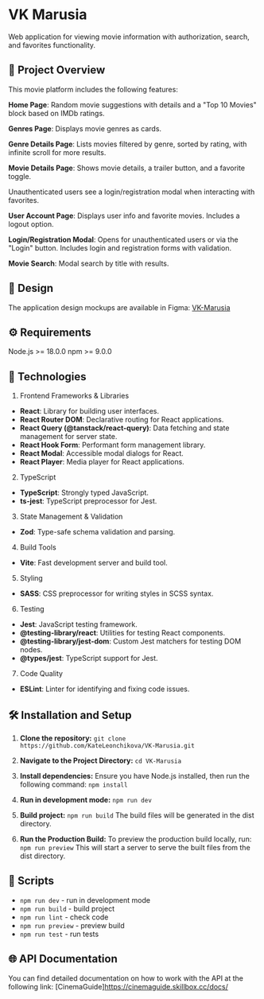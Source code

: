 # VK Marusia

Web application for viewing movie information with authorization, search, and favorites functionality.

## 🎯 Project Overview

This movie platform includes the following features:

**Home Page**:
Random movie suggestions with details and a "Top 10 Movies" block based on IMDb ratings.

**Genres Page**:
Displays movie genres as cards.

**Genre Details Page**:
Lists movies filtered by genre, sorted by rating, with infinite scroll for more results.

**Movie Details Page**:
Shows movie details, a trailer button, and a favorite toggle.

Unauthenticated users see a login/registration modal when interacting with favorites.

**User Account Page**:
Displays user info and favorite movies. Includes a logout option.

**Login/Registration Modal**:
Opens for unauthenticated users or via the "Login" button.
Includes login and registration forms with validation.

**Movie Search**:
Modal search by title with results.

## 🎨 Design

The application design mockups are available in Figma: [VK-Marusia](https://www.figma.com/design/8FW6Yt3ztcoYATQhqiy4qK/%D0%9C%D0%B0%D0%BA%D0%B5%D1%82-VK-%D0%9C%D0%B0%D1%80%D1%83%D1%81%D1%8F-%D0%B4%D0%BB%D1%8F-%D0%B4%D0%B8%D0%BF%D0%BB%D0%BE%D0%BC%D0%B0-Vue%2FReact?node-id=0-1&p=f&t=OOedKPqLGvu7wLSD-0)

## ⚙️ Requirements

Node.js >= 18.0.0
npm >= 9.0.0

## 🔧 Technologies

1. Frontend Frameworks & Libraries

- **React**: Library for building user interfaces.
- **React Router DOM**: Declarative routing for React applications.
- **React Query (@tanstack/react-query)**: Data fetching and state management for server state.
- **React Hook Form**: Performant form management library.
- **React Modal**: Accessible modal dialogs for React.
- **React Player**: Media player for React applications.

2. TypeScript

- **TypeScript**: Strongly typed JavaScript.
- **ts-jest**: TypeScript preprocessor for Jest.

3. State Management & Validation

- **Zod**: Type-safe schema validation and parsing.

4. Build Tools

- **Vite**: Fast development server and build tool.

5. Styling

- **SASS**: CSS preprocessor for writing styles in SCSS syntax.

6. Testing

- **Jest**: JavaScript testing framework.
- **@testing-library/react**: Utilities for testing React components.
- **@testing-library/jest-dom**: Custom Jest matchers for testing DOM nodes.
- **@types/jest**: TypeScript support for Jest.

7. Code Quality

- **ESLint**: Linter for identifying and fixing code issues.

## 🛠️ Installation and Setup

1. **Clone the repository:**
   `git clone https://github.com/KateLeonchikova/VK-Marusia.git`

2. **Navigate to the Project Directory:**
   `cd VK-Marusia`

3. **Install dependencies:**
   Ensure you have Node.js installed, then run the following command:
   `npm install`

4. **Run in development mode:**
   `npm run dev`

5. **Build project:**
   `npm run build`
   The build files will be generated in the dist directory.

6. **Run the Production Build:**
   To preview the production build locally, run:
   `npm run preview`
   This will start a server to serve the built files from the dist directory.

## 📝 Scripts

- `npm run dev` - run in development mode
- `npm run build` - build project
- `npm run lint` - check code
- `npm run preview` - preview build
- `npm run test` - run tests

## 🌐 API Documentation

You can find detailed documentation on how to work with the API at the following link: [CinemaGuide]https://cinemaguide.skillbox.cc/docs/

